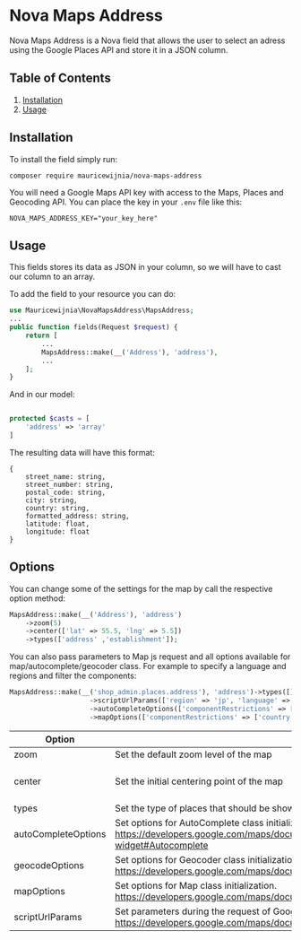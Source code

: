 # Nova Maps Address
Nova Maps Address is a Nova field that allows the user to select an adress using the Google Places API and store it in a JSON column.

## Table of Contents

1. [Installation](#installation)
2. [Usage](#usage)

## Installation

To install the field simply run:
```
composer require mauricewijnia/nova-maps-address
```

You will need a Google Maps API key with access to the Maps, Places and Geocoding API. You can place the key in your `.env` file like this:
```
NOVA_MAPS_ADDRESS_KEY="your_key_here"
```

## Usage
This fields stores its data as JSON in your column, so we will have to cast our column to an array.

To add the field to your resource you can do:

```php
use Mauricewijnia\NovaMapsAddress\MapsAddress;
...
public function fields(Request $request) {
    return [
        ...
        MapsAddress::make(__('Address'), 'address'),
        ...
    ];
}
```

And in our model:
```php

protected $casts = [
    'address' => 'array'
]

```

The resulting data will have this format:
```
{
    street_name: string,
    street_number: string,
    postal_code: string,
    city: string,
    country: string,
    formatted_address: string,
    latitude: float,
    longitude: float
}
```

## Options

You can change some of the settings for the map by call the respective option method:

```php
MapsAddress::make(__('Address'), 'address')
    ->zoom(5)
    ->center(['lat' => 55.5, 'lng' => 5.5])
    ->types(['address' ,'establishment']);
```

You can also pass parameters to Map js request and all options available for map/autocomplete/geocoder class. For example to specify a language and regions and filter the components:

```php
MapsAddress::make(__('shop_admin.places.address'), 'address')->types([])
                    ->scriptUrlParams(['region' => 'jp', 'language' => 'ja'])
                    ->autoCompleteOptions(['componentRestrictions' => ['country' => ['jp']]])
                    ->mapOptions(['componentRestrictions' => ['country' => ['jp']]])
```

|Option|Description|Default|
|------|-----------|-------|
|zoom|Set the default zoom level of the map|10|
|center|Set the initial centering point of the map|```['lat' => 52.370216, 'lng' => 4.895168]```|
|types|Set the type of places that should be shown options are: establishment, address, geocode|```['address']```|
|autoCompleteOptions|Set options for AutoComplete class initialization. https://developers.google.com/maps/documentation/javascript/reference/places-widget#Autocomplete|N/A |
|geocodeOptions|Set options for Geocoder class initialization. https://developers.google.com/maps/documentation/javascript/reference/geocoder#GeocoderRequest|N/A |
|mapOptions|Set options for Map class initialization. https://developers.google.com/maps/documentation/javascript/reference/map#MapOptions|N/A |
|scriptUrlParams|Set parameters during the request of Google Map API js. https://developers.google.com/maps/documentation/javascript/url-params |N/A|
